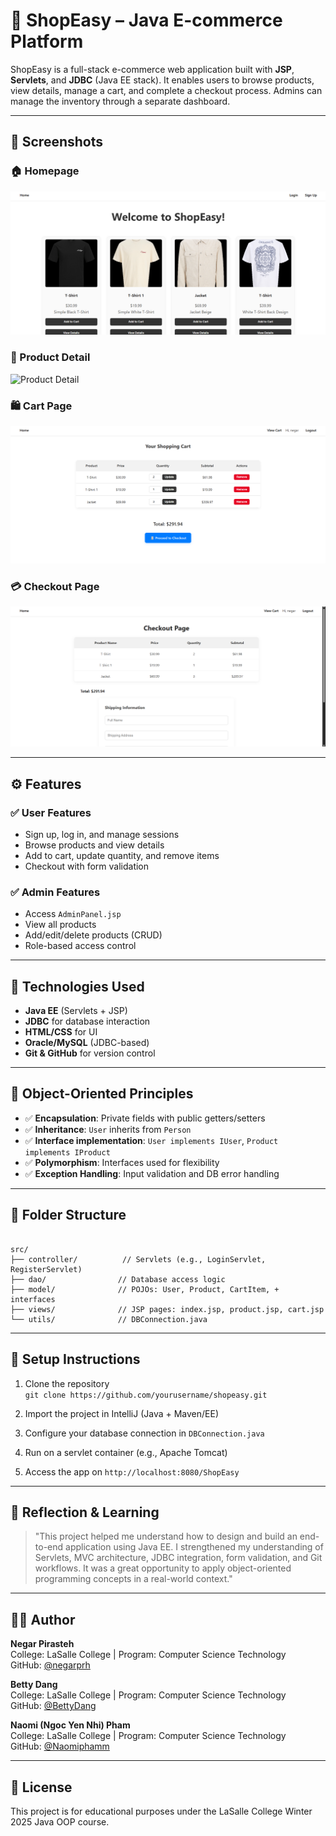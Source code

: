 # 🛒 ShopEasy – Java E-commerce Platform

ShopEasy is a full-stack e-commerce web application built with **JSP**, **Servlets**, and **JDBC** (Java EE stack). It enables users to browse products, view details, manage a cart, and complete a checkout process. Admins can manage the inventory through a separate dashboard.

---

## 📸 Screenshots

### 🏠 Homepage
![Homepage](screenshots/homepage.png)

### 🧾 Product Detail
![Product Detail](screenshots/product-detail.png)

### 🛍️ Cart Page
![Cart Page](screenshots/cart.png)

### 💳 Checkout Page
![Checkout Page](screenshots/checkout.png)

---

## ⚙️ Features

### ✅ User Features
- Sign up, log in, and manage sessions
- Browse products and view details
- Add to cart, update quantity, and remove items
- Checkout with form validation

### ✅ Admin Features
- Access `AdminPanel.jsp`
- View all products
- Add/edit/delete products (CRUD)
- Role-based access control

---

## 🧱 Technologies Used

- **Java EE** (Servlets + JSP)
- **JDBC** for database interaction
- **HTML/CSS** for UI
- **Oracle/MySQL** (JDBC-based)
- **Git & GitHub** for version control

---

## 🧠 Object-Oriented Principles

- ✅ **Encapsulation**: Private fields with public getters/setters
- ✅ **Inheritance**: `User` inherits from `Person`
- ✅ **Interface implementation**: `User implements IUser`, `Product implements IProduct`
- ✅ **Polymorphism**: Interfaces used for flexibility
- ✅ **Exception Handling**: Input validation and DB error handling

---

## 📁 Folder Structure

```

src/
├── controller/          // Servlets (e.g., LoginServlet, RegisterServlet)
├── dao/                // Database access logic
├── model/              // POJOs: User, Product, CartItem, + interfaces
├── views/              // JSP pages: index.jsp, product.jsp, cart.jsp
└── utils/              // DBConnection.java

```

---

## 📖 Setup Instructions

1. Clone the repository  
   `git clone https://github.com/yourusername/shopeasy.git`

2. Import the project in IntelliJ (Java + Maven/EE)

3. Configure your database connection in `DBConnection.java`

4. Run on a servlet container (e.g., Apache Tomcat)

5. Access the app on `http://localhost:8080/ShopEasy`

---

## 💬 Reflection & Learning

> "This project helped me understand how to design and build an end-to-end application using Java EE. I strengthened my understanding of Servlets, MVC architecture, JDBC integration, form validation, and Git workflows. It was a great opportunity to apply object-oriented programming concepts in a real-world context."

---

## 👨‍💻 Author

**Negar Pirasteh**  
College: LaSalle College | Program: Computer Science Technology  
GitHub: [@negarprh](https://github.com/negarprh)

**Betty Dang**  
College: LaSalle College | Program: Computer Science Technology  
GitHub: [@BettyDang](https://github.com/BettyDang)

**Naomi (Ngoc Yen Nhi) Pham**  
College: LaSalle College | Program: Computer Science Technology  
GitHub: [@Naomiphamm](https://github.com/Naomiphamm)

---

## 📝 License

This project is for educational purposes under the LaSalle College Winter 2025 Java OOP course.

